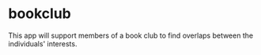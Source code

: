 # bookclub
This app will support members of a book club to find overlaps between the individuals' interests. 
